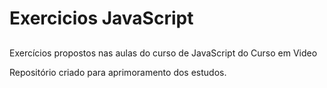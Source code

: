 # Exercicios JavaScript

##
 Exercícios propostos nas aulas do curso de JavaScript do Curso em Video

 Repositório criado para aprimoramento dos estudos.
